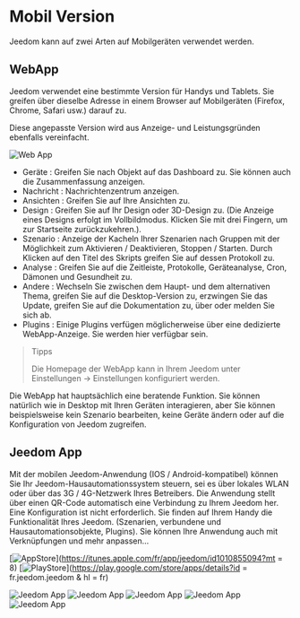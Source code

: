# Mobil Version

Jeedom kann auf zwei Arten auf Mobilgeräten verwendet werden.

## WebApp

Jeedom verwendet eine bestimmte Version für Handys und Tablets. Sie greifen über dieselbe Adresse in einem Browser auf Mobilgeräten (Firefox, Chrome, Safari usw.) darauf zu.

Diese angepasste Version wird aus Anzeige- und Leistungsgründen ebenfalls vereinfacht.

![Web App](images/webApp.png)

- Geräte : Greifen Sie nach Objekt auf das Dashboard zu. Sie können auch die Zusammenfassung anzeigen.
- Nachricht : Nachrichtenzentrum anzeigen.
- Ansichten : Greifen Sie auf Ihre Ansichten zu.
- Design : Greifen Sie auf Ihr Design oder 3D-Design zu. (Die Anzeige eines Designs erfolgt im Vollbildmodus. Klicken Sie mit drei Fingern, um zur Startseite zurückzukehren.).
- Szenario : Anzeige der Kacheln Ihrer Szenarien nach Gruppen mit der Möglichkeit zum Aktivieren / Deaktivieren, Stoppen / Starten. Durch Klicken auf den Titel des Skripts greifen Sie auf dessen Protokoll zu.
- Analyse : Greifen Sie auf die Zeitleiste, Protokolle, Geräteanalyse, Cron, Dämonen und Gesundheit zu.
- Andere : Wechseln Sie zwischen dem Haupt- und dem alternativen Thema, greifen Sie auf die Desktop-Version zu, erzwingen Sie das Update, greifen Sie auf die Dokumentation zu, über oder melden Sie sich ab.
- Plugins : Einige Plugins verfügen möglicherweise über eine dedizierte WebApp-Anzeige. Sie werden hier verfügbar sein.

> Tipps
>
> Die Homepage der WebApp kann in Ihrem Jeedom unter Einstellungen → Einstellungen konfiguriert werden.

Die WebApp hat hauptsächlich eine beratende Funktion. Sie können natürlich wie in Desktop mit Ihren Geräten interagieren, aber Sie können beispielsweise kein Szenario bearbeiten, keine Geräte ändern oder auf die Konfiguration von Jeedom zugreifen.

## Jeedom App

Mit der mobilen Jeedom-Anwendung (IOS / Android-kompatibel) können Sie Ihr Jeedom-Hausautomationssystem steuern, sei es über lokales WLAN oder über das 3G / 4G-Netzwerk Ihres Betreibers. Die Anwendung stellt über einen QR-Code automatisch eine Verbindung zu Ihrem Jeedom her. Eine Konfiguration ist nicht erforderlich. Sie finden auf Ihrem Handy die Funktionalität Ihres Jeedom. (Szenarien, verbundene und Hausautomationsobjekte, Plugins). Sie können Ihre Anwendung auch mit Verknüpfungen und mehr anpassen...

[![AppStore](images/appstore.png)](https://itunes.apple.com/fr/app/jeedom/id1010855094?mt = 8)	[![PlayStore](images/googleplay.png)](https://play.google.com/store/apps/details?id = fr.jeedom.jeedom & hl = fr)


![Jeedom App](images/screen322x572-1.jpg) ![Jeedom App](images/screen322x572-2.jpg) ![Jeedom App](images/screen322x572-3.jpg) ![Jeedom App](images/screen322x572-4.jpg) ![Jeedom App](images/screen322x572-5.jpg)



